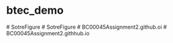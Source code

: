 # btec_demo
#   S o t r e F i g u r e  
 #   S o t r e F i g u r e  
 #   B C 0 0 0 4 5 A s s i g n m e n t 2 . g i t h u b . o i  
 #   B C 0 0 0 4 5 A s s i g n m e n t 2 . g i t h h u b . i o  
 